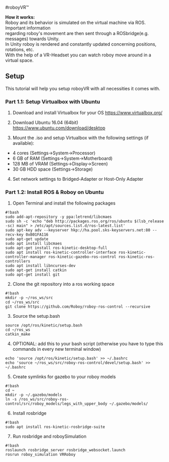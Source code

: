 #roboyVR™


**How it works:**  
Roboy and its behavior is simulated on the virtual machine via ROS. Important information  
regarding roboy's movement are then sent through a ROSbridge(e.g. messages) towards Unity.  
In Unity roboy is rendered and constantly updated concerning positions, rotations, etc.  
With the help of a VR-Headset you can watch roboy move around in a virtual space.

## Setup
This tutorial will help you setup roboyVR with all necessities it comes with.  

### Part 1.1: Setup Virtualbox with Ubuntu

1) Download and install Virtualbox for your OS https://www.virtualbox.org/

2) Download Ubuntu 16.04 (64bit) https://www.ubuntu.com/download/desktop

3) Mount the .iso and setup Virtualbox with the following settings (if available):

* 4 cores (Settings->System->Processor)
* 6 GB of RAM (Settings->System->Motherboard)
* 128 MB of VRAM (Settings->Display->Screen)
* 30 GB HDD space (Settings->Storage)

4) Set network settings to Bridged-Adapter or Host-Only Adapter  


### Part 1.2: Install ROS & Roboy on Ubuntu

1) Open Terminal and install the following packages

```
#!bash
sudo add-apt-repository -y ppa:letrend/libcmaes
sudo sh -c 'echo "deb http://packages.ros.org/ros/ubuntu $(lsb_release -sc) main" > /etc/apt/sources.list.d/ros-latest.list'
sudo apt-key adv --keyserver hkp://ha.pool.sks-keyservers.net:80 --recv-key 0xB01FA116
sudo apt-get update
sudo apt install libcmaes
sudo apt-get install ros-kinetic-desktop-full
sudo apt install ros-kinetic-controller-interface ros-kinetic-controller-manager ros-kinetic-gazebo-ros-control ros-kinetic-ros-controllers
sudo apt install libncurses-dev
sudo apt-get install catkin
sudo apt-get install git
```

2) Clone the git repository into a ros working space

```
#!bash
mkdir -p ~/ros_ws/src
cd ~/ros_ws/src
git clone https://github.com/Roboy/roboy-ros-control --recursive
```

3) Source the setup.bash

```
source /opt/ros/kinetic/setup.bash
cd ~/ros_ws
catkin_make
```

4) OPTIONAL: add this to your bash script (otherwise you have to type this commands in every new terminal window)

```
echo 'source /opt/ros/kinetic/setup.bash' >> ~/.bashrc
echo 'source ~/ros_ws/src/roboy-ros-control/devel/setup.bash' >> ~/.bashrc
```

5) Create symlinks for gazebo to your roboy models

```
#!bash
cd ~
mkdir -p ~/.gazebo/models
ln -s /ros_ws/src/roboy-ros-control/src/roboy_models/legs_with_upper_body ~/.gazebo/models/
```

6) Install rosbridge

```
#!bash
sudo apt install ros-kinetic-rosbridge-suite
```

7) Run rosbridge and roboySimulation

```
#!bash
roslaunch rosbridge_server rosbridge_websocket.launch
rosrun roboy_simulation VRRoboy
```

